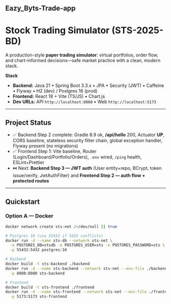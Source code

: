 ﻿## Eazy_Byts-Trade-app
# Stock Trading Simulator (STS-2025-BD)

A production-style **paper trading simulator**: virtual portfolios, order flow, and chart-informed decisions—safe market practice with a clean, modern stack.

**Stack**
- **Backend:** Java 21 • Spring Boot 3.3.x • JPA • Security (JWT) • Caffeine • Flyway • H2 (dev) / Postgres 16 (prod)
- **Frontend:** React 18 + Vite (TS/JS) • Chart.js
- **Dev URLs:** API `http://localhost:8080` • Web `http://localhost:5173`

---

## Project Status
- ✅ Backend Step 2 complete: Gradle 8.9 ok, **/api/hello** 200, Actuator **UP**, CORS baseline, stateless security filter chain, global exception handler, Flyway present (no migrations)
- ✅ Frontend Step 1: Vite baseline, Router (Login/Dashboard/Portfolio/Orders), `.env` wired, `/ping` health, ESLint+Prettier
- ⏭️ Next: **Backend Step 3 — JWT auth** (User entity+repo, BCrypt, token issue/verify, JwtAuthFilter) and **Frontend Step 2 — auth flow + protected routes**

---

## Quickstart

### Option A — Docker
```bash
docker network create sts-net 2>/dev/null || true

# Postgres 16 (use 55432 if 5432 conflicts)
docker run -d --name sts-db --network sts-net \
  -e POSTGRES_DB=stsdb -e POSTGRES_USER=sts -e POSTGRES_PASSWORD=sts \
  -p 55432:5432 postgres:16

# Backend
docker build -t sts-backend ./backend
docker run -d --name sts-backend --network sts-net --env-file ./backend/.env.example \
  -p 8080:8080 sts-backend

# Frontend
docker build -t sts-frontend ./frontend
docker run -d --name sts-frontend --network sts-net --env-file ./frontend/.env.example \
  -p 5173:5173 sts-frontend
